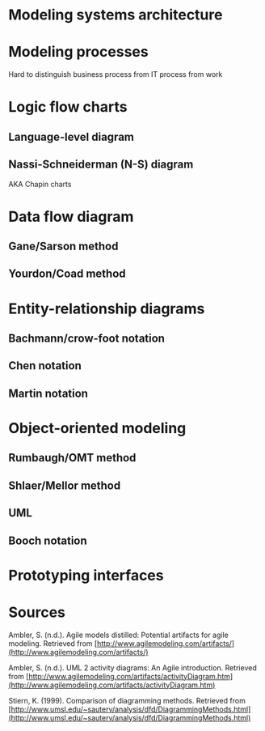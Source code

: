 # Modeling systems architecture

# Modeling processes

Hard to distinguish business process from IT process from work


# Logic flow charts

## Language-level diagram

## Nassi-Schneiderman (N-S) diagram

AKA Chapin charts

# Data flow diagram

## Gane/Sarson method

## Yourdon/Coad method

# Entity-relationship diagrams

## Bachmann/crow-foot notation

## Chen notation

## Martin notation

# Object-oriented modeling

## Rumbaugh/OMT method

## Shlaer/Mellor method

## UML

## Booch notation



# Prototyping interfaces

# Sources

Ambler, S. (n.d.). Agile models distilled: Potential artifacts for agile modeling. Retrieved from [http://www.agilemodeling.com/artifacts/](http://www.agilemodeling.com/artifacts/)

Ambler, S. (n.d.). UML 2 activity diagrams: An Agile introduction. Retrieved from [http://www.agilemodeling.com/artifacts/activityDiagram.htm](http://www.agilemodeling.com/artifacts/activityDiagram.htm)

Stiern, K. (1999). Comparison of diagramming methods. Retrieved from [http://www.umsl.edu/~sauterv/analysis/dfd/DiagrammingMethods.html](http://www.umsl.edu/~sauterv/analysis/dfd/DiagrammingMethods.html)
